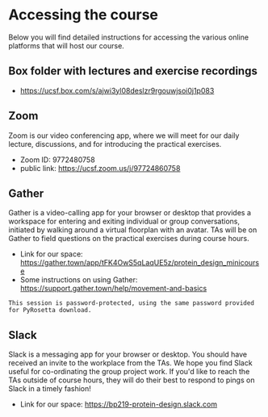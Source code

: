 Accessing the course
===

Below you will find detailed instructions for accessing the various online platforms that will host our course.


## Box folder with lectures and exercise recordings
- https://ucsf.box.com/s/ajwi3yl08deslzr9rgouwjsoi0j1p083

## Zoom
Zoom is our video conferencing app, where we will meet for our daily lecture, discussions, and for introducing the practical exercises.
- Zoom ID: 9772480758
- public link:  https://ucsf.zoom.us/j/97724860758

## Gather
Gather is a video-calling app for your browser or desktop that provides a workspace for entering and exiting individual or group conversations, initiated by walking around a virtual floorplan with an avatar. TAs will be on Gather to field questions on the practical exercises during course hours.
- Link for our space: https://gather.town/app/tFK4OwS5qLaqUE5z/protein_design_minicourse
- Some instructions on using Gather: https://support.gather.town/help/movement-and-basics
```{note}
This session is password-protected, using the same password provided for PyRosetta download.
```

## Slack
Slack is a messaging app for your browser or desktop. You should have received an invite to the workplace from the TAs. We hope you find Slack useful for co-ordinating the group project work. If you'd like to reach the TAs outside of course hours, they will do their best to respond to pings on Slack in a timely fashion!
- Link for our space: https://bp219-protein-design.slack.com

